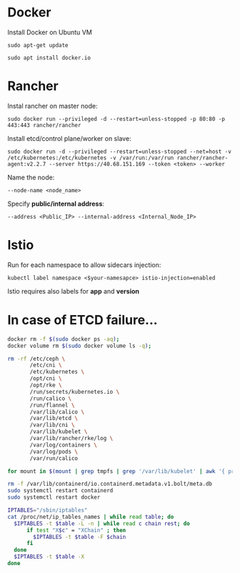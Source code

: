 # Docker 
Install Docker on Ubuntu VM

`sudo apt-get update`

`sudo apt install docker.io`

# Rancher
Instal rancher on master node:

`sudo docker run --privileged -d --restart=unless-stopped -p 80:80 -p 443:443 rancher/rancher`

Install etcd/control plane/worker on slave:

`sudo docker run -d --privileged --restart=unless-stopped --net=host -v /etc/kubernetes:/etc/kubernetes -v /var/run:/var/run rancher/rancher-agent:v2.2.7 --server https://40.68.151.169 --token <token> --worker`

Name the node:

`--node-name <node_name>`

Specify **public/internal address**:

`--address <Public_IP> --internal-address <Internal_Node_IP>`


# Istio
Run for each namespace to allow sidecars injection:

`kubectl label namespace <$your-namesapce> istio-injection=enabled`

Istio requires also labels for **app** and **version**


# In case of ETCD failure...

```bash
docker rm -f $(sudo docker ps -aq);
docker volume rm $(sudo docker volume ls -q);

rm -rf /etc/ceph \
       /etc/cni \
       /etc/kubernetes \
       /opt/cni \
       /opt/rke \
       /run/secrets/kubernetes.io \
       /run/calico \
       /run/flannel \
       /var/lib/calico \
       /var/lib/etcd \
       /var/lib/cni \
       /var/lib/kubelet \
       /var/lib/rancher/rke/log \
       /var/log/containers \
       /var/log/pods \
       /var/run/calico

for mount in $(mount | grep tmpfs | grep '/var/lib/kubelet' | awk '{ print $3 }') /var/lib/kubelet /var/lib/rancher; do umount $mount; done

rm -f /var/lib/containerd/io.containerd.metadata.v1.bolt/meta.db
sudo systemctl restart containerd
sudo systemctl restart docker

IPTABLES="/sbin/iptables"
cat /proc/net/ip_tables_names | while read table; do
  $IPTABLES -t $table -L -n | while read c chain rest; do
      if test "X$c" = "XChain" ; then
        $IPTABLES -t $table -F $chain
      fi
  done
  $IPTABLES -t $table -X
done

```



